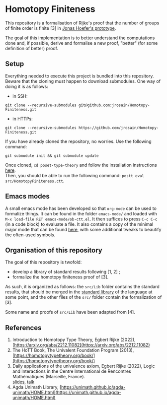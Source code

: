 # Homotopy Finiteness

This repository is a formalisation of Rijke's proof that the number of groups of finite order is
finite [3] in [Jonas Hoefer's prototype](https://github.com/JonasHoefer/poset-type-theory/).

The goal of this implementation is to better understand the computations done and, if possible,
derive and formalise a new proof, "better" (for some definition of better) proof.

## Setup

Everything needed to execute this project is bundled into this repository. Beware that the cloning
must happen to download submodules. One way of doing it is as follows:
* in SSH: 
```console
git clone --recursive-submodules git@github.com:jrosain/Homotopy-Finiteness.git
```
* in HTTPs:
```console
git clone --recursive-submodules https://github.com/jrosain/Homotopy-Finiteness.git
```

If you have already cloned the repository, no worries. Use the following command:
```console
git submodule init && git submodule update
```

Once cloned, `cd poset-type-theory` and follow the installation instructions
[here](https://github.com/JonasHoefer/poset-type-theory/blob/e1ac6042a0ae3d55469e27ef9094e8cf5ec80eb3/README.md).  
Then, you should be able to run the following command: `postt eval src/HomotopyFiniteness.ctt`.

## Emacs modes

A small emacs mode has been developed so that `org-mode` can be used to formalize things. It can be
found in the folder `emacs-mode/` and loaded with `M-x load-file RET emacs-mode/ob-ctt.el`. It then
suffices to press `C-c C-c` (in a code block) to evaluate a file. It also contains a copy of the
minimal major mode that can be found
[here](https://github.com/JonasHoefer/poset-type-theory/blob/main/ctt-mode.el), with some additional
tweaks to beautify the often-used symbols.

## Organisation of this repository

The goal of this repository is twofold:
* develop a library of standard results following [1, 2] ;
* formalize the homotopy finiteness proof of [3].

As such, it is organized as follows: the `src/Lib` folder contains the standard results, that should
be merged in the [standard
library](https://github.com/JonasHoefer/poset-type-theory/tree/main/library) of the language at some
point, and the other files of the `src/` folder contain the formalization of [3].

Some name and proofs of `src/Lib` have been adapted from [4].

## References

1. Introduction to Homotopy Type Theory, Egbert Rijke (2022),
	[https://arxiv.org/abs/2212.11082](https://arxiv.org/abs/2212.11082)
2. The HoTT Book, The Univalent Foundation Program (2013), [https://homotopytypetheory.org/book/](https://homotopytypetheory.org/book/)
3. Daily applications of the univalence axiom, Egbert Rijke (2022), Logic and Interactions in the
   Centre International de Rencontres Mathématiques (Marseille, France).  
   [slides](https://www.cirm-math.fr/RepOrga/2689/Slides/s_rijke_3.pdf),
   [talk](https://www.youtube.com/watch?v=C9Lr_D6FyWw)
4. Agda Unimath Library,
   [https://unimath.github.io/agda-unimath/HOME.html](https://unimath.github.io/agda-unimath/HOME.html)
